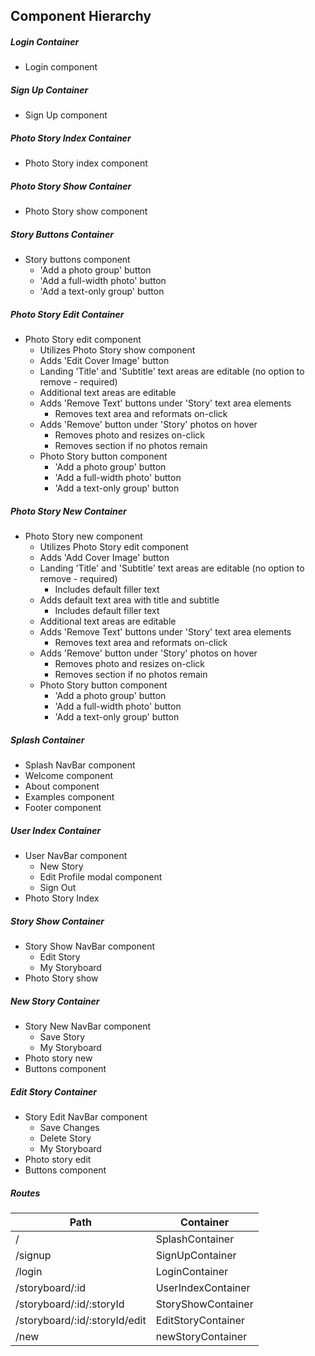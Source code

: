 ## Component Hierarchy

##### Login Container
- Login component

##### Sign Up Container
- Sign Up component

##### Photo Story Index Container
- Photo Story index component

##### Photo Story Show Container
- Photo Story show component

##### Story Buttons Container
- Story buttons component
  - 'Add a photo group' button
  - 'Add a full-width photo' button
  - 'Add a text-only group' button

##### Photo Story Edit Container
- Photo Story edit component
  - Utilizes Photo Story show component
  - Adds 'Edit Cover Image' button
  - Landing 'Title' and 'Subtitle' text areas are editable (no option to remove - required)
  - Additional text areas are editable
  - Adds 'Remove Text' buttons under 'Story' text area elements
    - Removes text area and reformats on-click
  - Adds 'Remove' button under 'Story' photos on hover
    - Removes photo and resizes on-click
    - Removes section if no photos remain
  - Photo Story button component
    - 'Add a photo group' button
    - 'Add a full-width photo' button
    - 'Add a text-only group' button

##### Photo Story New Container
  - Photo Story new component
    - Utilizes Photo Story edit component
    - Adds 'Add Cover Image' button
    - Landing 'Title' and 'Subtitle' text areas are editable (no option to remove - required)
      - Includes default filler text
    - Adds default text area with title and subtitle
      - Includes default filler text
    - Additional text areas are editable
    - Adds 'Remove Text' buttons under 'Story' text area elements
      - Removes text area and reformats on-click
    - Adds 'Remove' button under 'Story' photos on hover
      - Removes photo and resizes on-click
      - Removes section if no photos remain
    - Photo Story button component
      - 'Add a photo group' button
      - 'Add a full-width photo' button
      - 'Add a text-only group' button

##### Splash Container
- Splash NavBar component
- Welcome component
- About component
- Examples component
- Footer component

##### User Index Container
- User NavBar component
  - New Story
  - Edit Profile modal component
  - Sign Out
- Photo Story Index

##### Story Show Container
- Story Show NavBar component
  - Edit Story
  - My Storyboard
- Photo Story show

##### New Story Container
- Story New NavBar component
  - Save Story
  - My Storyboard
- Photo story new
- Buttons component

##### Edit Story Container
- Story Edit NavBar component
  - Save Changes
  - Delete Story
  - My Storyboard
- Photo story edit
- Buttons component

##### Routes
| Path | Container |
|---|---|
| / | SplashContainer |
| /signup | SignUpContainer |
| /login | LoginContainer |
| /storyboard/:id | UserIndexContainer |
| /storyboard/:id/:storyId | StoryShowContainer |
| /storyboard/:id/:storyId/edit | EditStoryContainer |
| /new | newStoryContainer |
